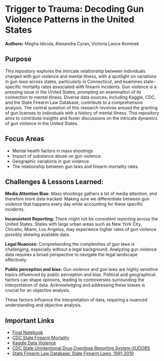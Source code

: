 # Trigger to Trauma: Decoding Gun Violence Patterns in the United States

**Authors:** Megha Idicula, Alexandra Cyran, Victoria Lance Kominek

## Purpose
This repository explores the intricate relationship between individuals charged with gun violence and mental illness, with a spotlight on variations in gun laws across states, particularly in Connecticut, and examines state-specific mortality rates associated with firearm incidents. Gun violence is a pressing issue in the United States, prompting an examination of its connection to mental illness. Diverse data sources, including Kaggle, CDC, and the State Firearm Law Database, contribute to a comprehensive analysis. The central question of this research revolves around the granting of gun licenses to individuals with a history of mental illness. This repository aims to contribute insights and foster discussions on the intricate dynamics of gun violence in the United States.


## Focus Areas
- Mental health factors in mass shootings
- Impact of substance abuse on gun violence
- Geographic variations in gun violence. 
- The relationship between gun laws and firearm mortality rates


## Challenges & Lessons Learned:
**Media Attention Bias:** Mass shootings gathers a lot of media attention, and therefore more data tracked. Making sure we differentiate between gun violence that happens every day while accounting for these specific incidents.

**Inconsistent Reporting:** There might not be consistent reporting across the United States. States with large urban areas such as New York City, Chicaho, Miami, Los Angelos, may experience higher rates of gun violence possibly skewing available data.

**Legal Nuances:** Comprehending the complexities of gun laws is challenging, especially without a legal background. Analyzing gun violence data requires a broad perspective to navigate the legal landscape effectively.

**Public perception and bias:** Gun violence and gun laws are highly sensitive topics influenced by public perception and bias. Political and geographical factors can shape opinions, leading to controversies surrounding the interpretation of data. Acknowledging and addressing these biases is crucial for an objective analysis.

These factors influence the interpretation of data, requiring a nuanced understanding and objective analysis.


## Important Links
- [Final Notebook](https://github.com/alexandracyran/Fall-2023-Gun-Violence/blob/main/Final_Gun_Violence_Notebook.ipynb)
- [CDC State Firearm Mortality](https://www.cdc.gov/nchs/pressroom/sosmap/firearm_mortality/firearm.htm)
- [Kaggle Data Violence](https://www.kaggle.com/datasets/nidzsharma/us-mass-shootings-19822023/data)
- [CDC State Unintentional Drug Overdose Reporting System-SUDORS](https://www.cdc.gov/drugoverdose/fatal/dashboard/index.html#)
- [State Firearm Law Database: State Firearm Laws, 1991-2019](https://www.icpsr.umich.edu/web/NACJD/studies/37363/versions/V1)


